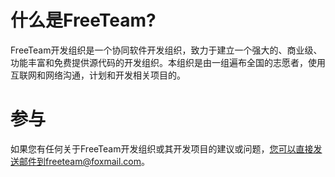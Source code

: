 # 什么是FreeTeam? #

FreeTeam开发组织是一个协同软件开发组织，致力于建立一个强大的、商业级、功能丰富和免费提供源代码的开发组织。本组织是由一组遍布全国的志愿者，使用互联网和网络沟通，计划和开发相关项目的。


# 参与 #

如果您有任何关于FreeTeam开发组织或其开发项目的建议或问题，您可以直接发送邮件到freeteam@foxmail.com。